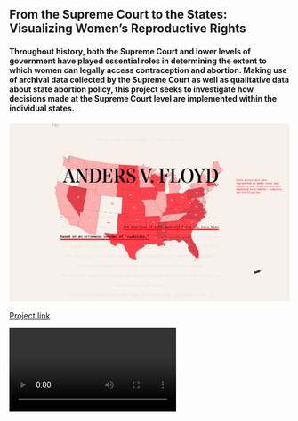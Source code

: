 ## From the Supreme Court to the States: Visualizing Women’s Reproductive Rights  

#### Throughout history, both the Supreme Court and lower levels of government have played essential roles in determining the extent to which women can legally access contraception and abortion. Making use of archival data collected by the Supreme Court as well as qualitative data about state abortion policy, this project seeks to investigate how decisions made at the Supreme Court level are implemented within the individual states.

![image](previewImage.png)

[Project link](https://mikaela-el.github.io/thesis/code/index.html)

<!--[Video Link Google Drive](https://drive.google.com/file/d/11o87Aa65dWN5MnCG_-hPVdb59VnyJSpf/view?usp=sharing)-->

![Video](demo.mov)

